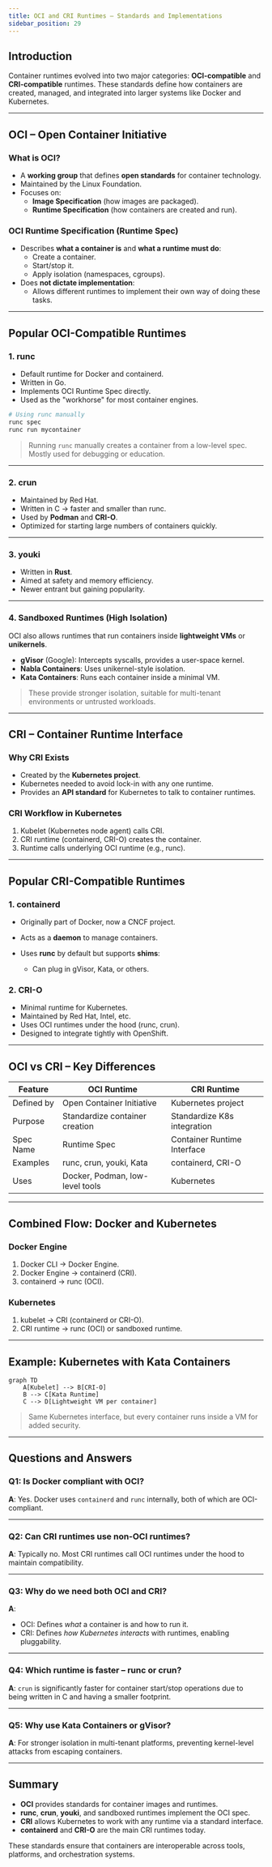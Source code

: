 ```yaml
---
title: OCI and CRI Runtimes – Standards and Implementations
sidebar_position: 29
---
```


## Introduction

Container runtimes evolved into two major categories: **OCI-compatible** and
**CRI-compatible** runtimes. These standards define how containers are created,
managed, and integrated into larger systems like Docker and Kubernetes.

---

## OCI – Open Container Initiative

### What is OCI?

- A **working group** that defines **open standards** for container technology.
- Maintained by the Linux Foundation.
- Focuses on:
  - **Image Specification** (how images are packaged).
  - **Runtime Specification** (how containers are created and run).

### OCI Runtime Specification (Runtime Spec)

- Describes **what a container is** and **what a runtime must do**:
  - Create a container.
  - Start/stop it.
  - Apply isolation (namespaces, cgroups).
- Does **not dictate implementation**:
  - Allows different runtimes to implement their own way of doing these tasks.

---

## Popular OCI-Compatible Runtimes

### 1. **runc**

- Default runtime for Docker and containerd.
- Written in Go.
- Implements OCI Runtime Spec directly.
- Used as the "workhorse" for most container engines.

```bash
# Using runc manually
runc spec
runc run mycontainer
```

> Running `runc` manually creates a container from a low-level spec. Mostly used
> for debugging or education.

---

### 2. **crun**

- Maintained by Red Hat.
- Written in C → faster and smaller than runc.
- Used by **Podman** and **CRI-O**.
- Optimized for starting large numbers of containers quickly.

---

### 3. **youki**

- Written in **Rust**.
- Aimed at safety and memory efficiency.
- Newer entrant but gaining popularity.

---

### 4. **Sandboxed Runtimes (High Isolation)**

OCI also allows runtimes that run containers inside **lightweight VMs** or
**unikernels**.

- **gVisor** (Google): Intercepts syscalls, provides a user-space kernel.
- **Nabla Containers**: Uses unikernel-style isolation.
- **Kata Containers**: Runs each container inside a minimal VM.

> These provide stronger isolation, suitable for multi-tenant environments or
> untrusted workloads.

---

## CRI – Container Runtime Interface

### Why CRI Exists

- Created by the **Kubernetes project**.
- Kubernetes needed to avoid lock-in with any one runtime.
- Provides an **API standard** for Kubernetes to talk to container runtimes.

### CRI Workflow in Kubernetes

1. Kubelet (Kubernetes node agent) calls CRI.
2. CRI runtime (containerd, CRI-O) creates the container.
3. Runtime calls underlying OCI runtime (e.g., runc).

---

## Popular CRI-Compatible Runtimes

### 1. **containerd**

- Originally part of Docker, now a CNCF project.
- Acts as a **daemon** to manage containers.
- Uses **runc** by default but supports **shims**:

  - Can plug in gVisor, Kata, or others.

### 2. **CRI-O**

- Minimal runtime for Kubernetes.
- Maintained by Red Hat, Intel, etc.
- Uses OCI runtimes under the hood (runc, crun).
- Designed to integrate tightly with OpenShift.

---

## OCI vs CRI – Key Differences

| Feature    | OCI Runtime                     | CRI Runtime                 |
| ---------- | ------------------------------- | --------------------------- |
| Defined by | Open Container Initiative       | Kubernetes project          |
| Purpose    | Standardize container creation  | Standardize K8s integration |
| Spec Name  | Runtime Spec                    | Container Runtime Interface |
| Examples   | runc, crun, youki, Kata         | containerd, CRI-O           |
| Uses       | Docker, Podman, low-level tools | Kubernetes                  |

---

## Combined Flow: Docker and Kubernetes

### Docker Engine

1. Docker CLI → Docker Engine.
2. Docker Engine → containerd (CRI).
3. containerd → runc (OCI).

### Kubernetes

1. kubelet → CRI (containerd or CRI-O).
2. CRI runtime → runc (OCI) or sandboxed runtime.

---

## Example: Kubernetes with Kata Containers

```mermaid
graph TD
    A[Kubelet] --> B[CRI-O]
    B --> C[Kata Runtime]
    C --> D[Lightweight VM per container]
```

> Same Kubernetes interface, but every container runs inside a VM for added
> security.

---

## Questions and Answers

### Q1: Is Docker compliant with OCI?

**A**: Yes. Docker uses `containerd` and `runc` internally, both of which are
OCI-compliant.

---

### Q2: Can CRI runtimes use non-OCI runtimes?

**A**: Typically no. Most CRI runtimes call OCI runtimes under the hood to
maintain compatibility.

---

### Q3: Why do we need both OCI and CRI?

**A**:

- OCI: Defines _what_ a container is and how to run it.
- CRI: Defines _how Kubernetes interacts_ with runtimes, enabling pluggability.

---

### Q4: Which runtime is faster – runc or crun?

**A**: `crun` is significantly faster for container start/stop operations due to
being written in C and having a smaller footprint.

---

### Q5: Why use Kata Containers or gVisor?

**A**: For stronger isolation in multi-tenant platforms, preventing kernel-level
attacks from escaping containers.

---

## Summary

- **OCI** provides standards for container images and runtimes.
- **runc**, **crun**, **youki**, and sandboxed runtimes implement the OCI spec.
- **CRI** allows Kubernetes to work with any runtime via a standard interface.
- **containerd** and **CRI-O** are the main CRI runtimes today.

These standards ensure that containers are interoperable across tools,
platforms, and orchestration systems.
